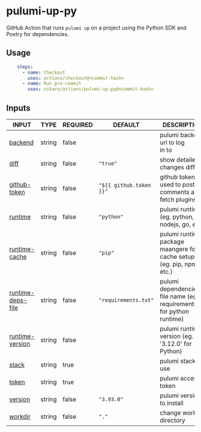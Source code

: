 # pulumi-up-py

GitHub Action that runs `pulumi up` on a project using the Python SDK and Poetry for dependencies.

## Usage

```yaml
    steps:
      - name: Checkout
        uses: actions/checkout@<commit-hash>
      - name: Run pre-commit
        uses: nikaro/actions/pulumi-up-py@<commit-hash>
```

## Inputs

<!-- AUTO-DOC-INPUT:START - Do not remove or modify this section -->

|                                        INPUT                                        |  TYPE  | REQUIRED |         DEFAULT         |                                DESCRIPTION                                |
|-------------------------------------------------------------------------------------|--------|----------|-------------------------|---------------------------------------------------------------------------|
|                <a name="input_backend"></a>[backend](#input_backend)                | string |  false   |                         |                   pulumi backend url to log <br>in to                     |
|                    <a name="input_diff"></a>[diff](#input_diff)                     | string |  false   |        `"true"`         |                        show detailed changes diff                         |
|        <a name="input_github-token"></a>[github-token](#input_github-token)         | string |  false   | `"${{ github.token }}"` |         github token used to post <br>comments and fetch plugins          |
|                <a name="input_runtime"></a>[runtime](#input_runtime)                | string |  false   |       `"python"`        |              pulumi runtime (eg. python, nodejs, go, etc.)                |
|       <a name="input_runtime-cache"></a>[runtime-cache](#input_runtime-cache)       | string |  false   |         `"pip"`         | pulumi runtime package maangere for <br>cache setup (eg. pip, npm, etc.)  |
| <a name="input_runtime-deps-file"></a>[runtime-deps-file](#input_runtime-deps-file) | string |  false   |  `"requirements.txt"`   | pulumi dependencies file name (eg. requirements.txt for python runtime)   |
|    <a name="input_runtime-version"></a>[runtime-version](#input_runtime-version)    | string |  false   |                         |             pulumi runtime version (eg. '3.12.0' for Python)              |
|                   <a name="input_stack"></a>[stack](#input_stack)                   | string |   true   |                         |                            pulumi stack to use                            |
|                   <a name="input_token"></a>[token](#input_token)                   | string |   true   |                         |                            pulumi access token                            |
|                <a name="input_version"></a>[version](#input_version)                | string |  false   |       `"3.93.0"`        |                         pulumi version to install                         |
|                <a name="input_workdir"></a>[workdir](#input_workdir)                | string |  false   |          `"."`          |                         change working directory                          |

<!-- AUTO-DOC-INPUT:END -->
